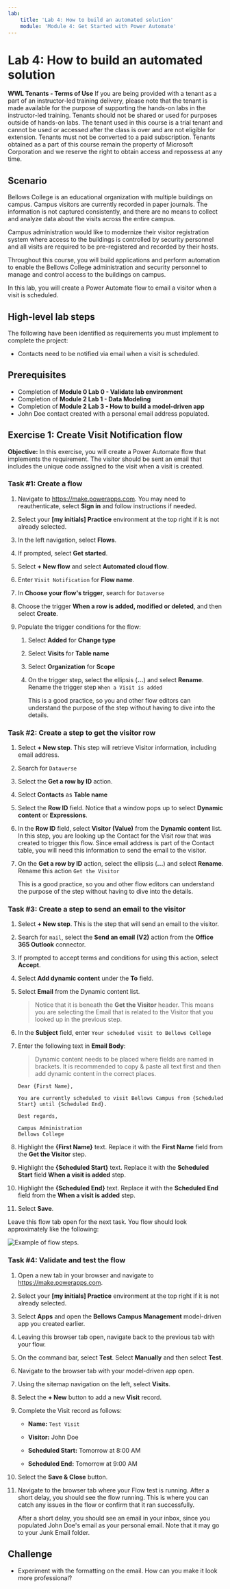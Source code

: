 ```yaml
---
lab:
    title: 'Lab 4: How to build an automated solution'
    module: 'Module 4: Get Started with Power Automate'
---
```


# Lab 4: How to build an automated solution

**WWL Tenants - Terms of Use**
If you are being provided with a tenant as a part of an instructor-led training delivery, please note that the tenant is made available for the purpose of supporting the hands-on labs in the instructor-led training. 
Tenants should not be shared or used for purposes outside of hands-on labs. The tenant used in this course is a trial tenant and cannot be used or accessed after the class is over and are not eligible for extension. 
Tenants must not be converted to a paid subscription. Tenants obtained as a part of this course remain the property of Microsoft Corporation and we reserve the right to obtain access and repossess at any time. 

## Scenario

Bellows College is an educational organization with multiple buildings on
campus. Campus visitors are currently recorded in paper journals. The
information is not captured consistently, and there are no means to collect and analyze data about the visits across the entire campus.

Campus administration would like to modernize their visitor registration system where access to the buildings is controlled by security personnel and all visits are required to be pre-registered and recorded by their hosts.

Throughout this course, you will build applications and perform automation to enable the Bellows College administration and security personnel to manage and control access to the buildings on campus.

In this lab, you will create a Power Automate flow to email a visitor when a visit is scheduled.

## High-level lab steps

The following have been identified as requirements you must implement to
complete the project:

- Contacts need to be notified via email when a visit is scheduled.

## Prerequisites

- Completion of **Module 0 Lab 0 - Validate lab environment**
- Completion of **Module 2 Lab 1 - Data Modeling**
- Completion of **Module 2 Lab 3 - How to build a model-driven app**
- John Doe contact created with a personal email address populated.

## Exercise 1: Create Visit Notification flow

**Objective:** In this exercise, you will create a Power Automate flow that
implements the requirement. The visitor should be sent an email that includes
the unique code assigned to the visit when a visit is created.

### Task \#1: Create a flow

1.  Navigate to <https://make.powerapps.com>. You may need to reauthenticate, select **Sign in** and follow instructions if needed.

2.  Select your **[my initials] Practice** environment at the top right if it is
    not already selected.

3.  In the left navigation, select **Flows**.

4.  If prompted, select **Get started**.

5.  Select **+ New flow** and select **Automated cloud flow**.

6.  Enter `Visit Notification` for **Flow name**.

7.  In **Choose your flow's trigger**, search for `Dataverse`

8.  Choose the trigger **When a row is added, modified or deleted**, and then select **Create**.

9.  Populate the trigger conditions for the flow:

    1.  Select **Added** for **Change type**

    2.  Select **Visits** for **Table name**

    3.  Select **Organization** for **Scope**

    4.  On the trigger step, select the ellipsis (**...**) and select **Rename**. Rename the trigger step `When a Visit is added` 

        This is a good practice, so you and other flow editors can understand the purpose of the step without having to dive into the details.


### Task \#2: Create a step to get the visitor row

1.  Select **+ New step**. This step will retrieve Visitor information, including email address.

2.  Search for `Dataverse`

3.  Select the **Get a row by ID** action.

4.  Select **Contacts** as **Table name**

5.  Select the **Row ID** field. Notice that a window pops up to select **Dynamic content** or **Expressions**.

6.  In the **Row ID** field, select **Visitor (Value)** from the **Dynamic content** list. In this step, you are looking up the Contact for the Visit row that was created to trigger this flow. Since email address is part of the Contact table, you will need this information to send the email to the visitor.

7.  On the **Get a row by ID** action, select the ellipsis (**...**) and select **Rename**. Rename this action `Get the Visitor`
 
    This is a good practice, so you and other flow editors can understand the purpose of the step without having to dive into the details.


### Task \#3: Create a step to send an email to the visitor

1.  Select **+ New step**. This is the step that will send an email to the visitor.

2.  Search for `mail`, select the **Send an email (V2)** action from the **Office 365 Outlook** connector.

3.  If prompted to accept terms and conditions for using this action, select **Accept**.

4.  Select **Add dynamic content** under the **To** field. 
    
5.  Select **Email** from the Dynamic content list.

    > Notice that it is beneath the **Get the Visitor** header. This means you are selecting the Email that is related to the Visitor that you looked up in the previous step.

7.  In the **Subject** field, enter `Your scheduled visit to Bellows College`

8.  Enter the following text in **Email Body**:

    > Dynamic content needs to be placed where fields are named in brackets. It is recommended to copy & paste all text first and then add dynamic content in the correct places.

    ~~~~~~~~~~~~~~~~~~~~~~~~~~~~~~~~~~~~~~~~~~~~~~~~~~~~~~~~~~~~~~~~~~~~~~~~~~~~~~~~
    Dear {First Name},

    You are currently scheduled to visit Bellows Campus from {Scheduled Start} until {Scheduled End}.

    Best regards,

    Campus Administration
    Bellows College
    ~~~~~~~~~~~~~~~~~~~~~~~~~~~~~~~~~~~~~~~~~~~~~~~~~~~~~~~~~~~~~~~~~~~~~~~~~~~~~~~~

8.  Highlight the **{First Name}** text. Replace it with the **First Name** field from the **Get the Visitor** step.

9.  Highlight the **{Scheduled Start}** text. Replace it with the **Scheduled Start** field **When a visit is added** step.

10.  Highlight the **{Scheduled End}** text. Replace it with the **Scheduled End** field from the **When a visit is added** step.

11.  Select **Save**.

Leave this flow tab open for the next task. You flow should look approximately like the following:

![Example of flow steps.](media/4-Flow.png)


### Task \#4: Validate and test the flow

1.  Open a new tab in your browser and navigate to <https://make.powerapps.com>.

2.  Select your **[my initials] Practice** environment at the top right if it is
    not already selected.

3.  Select **Apps** and open the **Bellows Campus Management** model-driven app you created earlier.

3.  Leaving this browser tab open, navigate back to the previous tab with your flow.

4.  On the command bar, select **Test**. Select **Manually** and then select **Test**.

5.  Navigate to the browser tab with your model-driven app open. 

6.  Using the sitemap navigation on the left, select **Visits**.

6.  Select the **+ New** button to add a new **Visit** record.

7.  Complete the Visit record as follows:

    -   **Name:** `Test Visit`

    -   **Visitor:** John Doe

    -   **Scheduled Start:** Tomorrow at 8:00 AM

    -   **Scheduled End:** Tomorrow at 9:00 AM

8.  Select the **Save & Close** button.

9.  Navigate to the browser tab where your Flow test is running. After a short delay, you should see the flow running. This is where you can catch any issues in the flow or confirm that it ran successfully.

    After a short delay, you should see an email in your inbox, since you populated John Doe's email as your personal email. Note that it may go to your Junk Email folder.


## Challenge

- Experiment with the formatting on the email. How can you make it look more professional?


